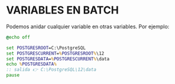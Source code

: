 [comment]: <> (Author: Marco Contreras Herrera)
[comment]: <> (Email: enidev911@gmail.com)

# VARIABLES EN BATCH



Podemos anidar cualquier variable en otras variables. Por ejemplo:

```bat
@echo off

set POSTGRESROOT=C:\PostgreSQL
set POSTGRESCURRENT=%POSTGRESROOT%\12
set POSTGRESDATA=%POSTGRESCURRENT%\data
echo %POSTGRESDATA%
:: salida 👉 C:\PostgreSQL\12\data
pause
```

